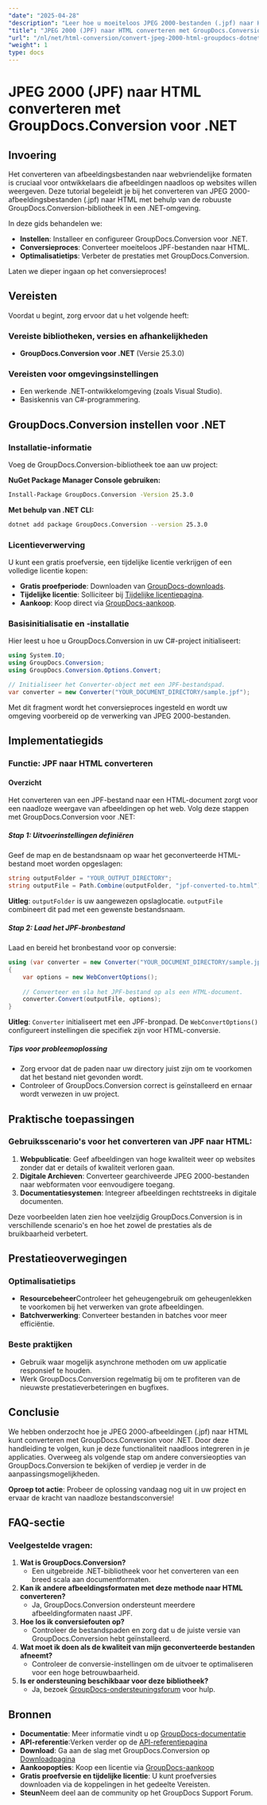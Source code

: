 ```yaml
---
"date": "2025-04-28"
"description": "Leer hoe u moeiteloos JPEG 2000-bestanden (.jpf) naar HTML converteert met de krachtige GroupDocs.Conversion-bibliotheek in een .NET-omgeving. Krijg stapsgewijze begeleiding en optimaliseer uw webcontent."
"title": "JPEG 2000 (JPF) naar HTML converteren met GroupDocs.Conversion voor .NET"
"url": "/nl/net/html-conversion/convert-jpeg-2000-html-groupdocs-dotnet/"
"weight": 1
type: docs
---
```

# JPEG 2000 (JPF) naar HTML converteren met GroupDocs.Conversion voor .NET

## Invoering

Het converteren van afbeeldingsbestanden naar webvriendelijke formaten is cruciaal voor ontwikkelaars die afbeeldingen naadloos op websites willen weergeven. Deze tutorial begeleidt je bij het converteren van JPEG 2000-afbeeldingsbestanden (.jpf) naar HTML met behulp van de robuuste GroupDocs.Conversion-bibliotheek in een .NET-omgeving.

In deze gids behandelen we:
- **Instellen**: Installeer en configureer GroupDocs.Conversion voor .NET.
- **Conversieproces**: Converteer moeiteloos JPF-bestanden naar HTML.
- **Optimalisatietips**: Verbeter de prestaties met GroupDocs.Conversion.

Laten we dieper ingaan op het conversieproces!

## Vereisten

Voordat u begint, zorg ervoor dat u het volgende heeft:

### Vereiste bibliotheken, versies en afhankelijkheden
- **GroupDocs.Conversion voor .NET** (Versie 25.3.0)

### Vereisten voor omgevingsinstellingen
- Een werkende .NET-ontwikkelomgeving (zoals Visual Studio).
- Basiskennis van C#-programmering.

## GroupDocs.Conversion instellen voor .NET

### Installatie-informatie

Voeg de GroupDocs.Conversion-bibliotheek toe aan uw project:

**NuGet Package Manager Console gebruiken:**

```bash
Install-Package GroupDocs.Conversion -Version 25.3.0
```

**Met behulp van .NET CLI:**

```bash
dotnet add package GroupDocs.Conversion --version 25.3.0
```

### Licentieverwerving

U kunt een gratis proefversie, een tijdelijke licentie verkrijgen of een volledige licentie kopen:
- **Gratis proefperiode**: Downloaden van [GroupDocs-downloads](https://releases.groupdocs.com/conversion/net/).
- **Tijdelijke licentie**: Solliciteer bij [Tijdelijke licentiepagina](https://purchase.groupdocs.com/temporary-license/).
- **Aankoop**: Koop direct via [GroupDocs-aankoop](https://purchase.groupdocs.com/buy).

### Basisinitialisatie en -installatie

Hier leest u hoe u GroupDocs.Conversion in uw C#-project initialiseert:

```csharp
using System.IO;
using GroupDocs.Conversion;
using GroupDocs.Conversion.Options.Convert;

// Initialiseer het Converter-object met een JPF-bestandspad.
var converter = new Converter("YOUR_DOCUMENT_DIRECTORY/sample.jpf");
```

Met dit fragment wordt het conversieproces ingesteld en wordt uw omgeving voorbereid op de verwerking van JPEG 2000-bestanden.

## Implementatiegids

### Functie: JPF naar HTML converteren

#### Overzicht
Het converteren van een JPF-bestand naar een HTML-document zorgt voor een naadloze weergave van afbeeldingen op het web. Volg deze stappen met GroupDocs.Conversion voor .NET:

##### Stap 1: Uitvoerinstellingen definiëren

Geef de map en de bestandsnaam op waar het geconverteerde HTML-bestand moet worden opgeslagen:

```csharp
string outputFolder = "YOUR_OUTPUT_DIRECTORY";
string outputFile = Path.Combine(outputFolder, "jpf-converted-to.html");
```
**Uitleg**: `outputFolder` is uw aangewezen opslaglocatie. `outputFile` combineert dit pad met een gewenste bestandsnaam.

##### Stap 2: Laad het JPF-bronbestand

Laad en bereid het bronbestand voor op conversie:

```csharp
using (var converter = new Converter("YOUR_DOCUMENT_DIRECTORY/sample.jpf"))
{
    var options = new WebConvertOptions();
    
    // Converteer en sla het JPF-bestand op als een HTML-document.
    converter.Convert(outputFile, options);
}
```
**Uitleg**: `Converter` initialiseert met een JPF-bronpad. De `WebConvertOptions()` configureert instellingen die specifiek zijn voor HTML-conversie.

##### Tips voor probleemoplossing
- Zorg ervoor dat de paden naar uw directory juist zijn om te voorkomen dat het bestand niet gevonden wordt.
- Controleer of GroupDocs.Conversion correct is geïnstalleerd en ernaar wordt verwezen in uw project.

## Praktische toepassingen

### Gebruiksscenario's voor het converteren van JPF naar HTML:
1. **Webpublicatie**: Geef afbeeldingen van hoge kwaliteit weer op websites zonder dat er details of kwaliteit verloren gaan.
2. **Digitale Archieven**: Converteer gearchiveerde JPEG 2000-bestanden naar webformaten voor eenvoudigere toegang.
3. **Documentatiesystemen**: Integreer afbeeldingen rechtstreeks in digitale documenten.

Deze voorbeelden laten zien hoe veelzijdig GroupDocs.Conversion is in verschillende scenario's en hoe het zowel de prestaties als de bruikbaarheid verbetert.

## Prestatieoverwegingen

### Optimalisatietips
- **Resourcebeheer**Controleer het geheugengebruik om geheugenlekken te voorkomen bij het verwerken van grote afbeeldingen.
- **Batchverwerking**: Converteer bestanden in batches voor meer efficiëntie.

### Beste praktijken
- Gebruik waar mogelijk asynchrone methoden om uw applicatie responsief te houden.
- Werk GroupDocs.Conversion regelmatig bij om te profiteren van de nieuwste prestatieverbeteringen en bugfixes.

## Conclusie

We hebben onderzocht hoe je JPEG 2000-afbeeldingen (.jpf) naar HTML kunt converteren met GroupDocs.Conversion voor .NET. Door deze handleiding te volgen, kun je deze functionaliteit naadloos integreren in je applicaties. Overweeg als volgende stap om andere conversieopties van GroupDocs.Conversion te bekijken of verdiep je verder in de aanpassingsmogelijkheden.

**Oproep tot actie**: Probeer de oplossing vandaag nog uit in uw project en ervaar de kracht van naadloze bestandsconversie!

## FAQ-sectie

### Veelgestelde vragen:
1. **Wat is GroupDocs.Conversion?**
   - Een uitgebreide .NET-bibliotheek voor het converteren van een breed scala aan documentformaten.
2. **Kan ik andere afbeeldingsformaten met deze methode naar HTML converteren?**
   - Ja, GroupDocs.Conversion ondersteunt meerdere afbeeldingformaten naast JPF.
3. **Hoe los ik conversiefouten op?**
   - Controleer de bestandspaden en zorg dat u de juiste versie van GroupDocs.Conversion hebt geïnstalleerd.
4. **Wat moet ik doen als de kwaliteit van mijn geconverteerde bestanden afneemt?**
   - Controleer de conversie-instellingen om de uitvoer te optimaliseren voor een hoge betrouwbaarheid.
5. **Is er ondersteuning beschikbaar voor deze bibliotheek?**
   - Ja, bezoek [GroupDocs-ondersteuningsforum](https://forum.groupdocs.com/c/conversion/10) voor hulp.

## Bronnen
- **Documentatie**: Meer informatie vindt u op [GroupDocs-documentatie](https://docs.groupdocs.com/conversion/net/)
- **API-referentie**:Verken verder op de [API-referentiepagina](https://reference.groupdocs.com/conversion/net/)
- **Download**: Ga aan de slag met GroupDocs.Conversion op [Downloadpagina](https://releases.groupdocs.com/conversion/net/)
- **Aankoopopties**: Koop een licentie via [GroupDocs-aankoop](https://purchase.groupdocs.com/buy)
- **Gratis proefversie en tijdelijke licentie**: U kunt proefversies downloaden via de koppelingen in het gedeelte Vereisten.
- **Steun**Neem deel aan de community op het GroupDocs Support Forum.